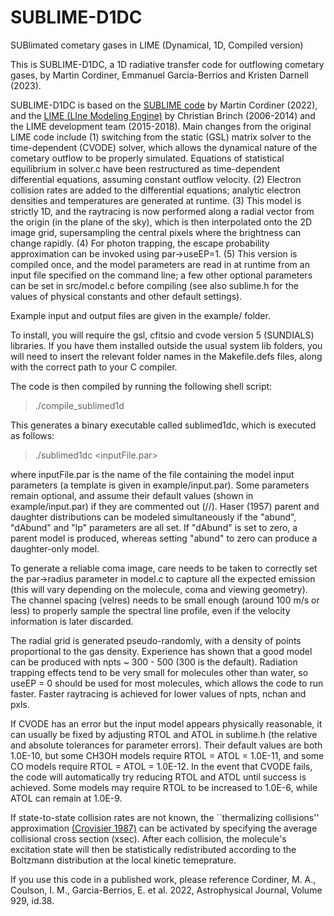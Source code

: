 # SUBLIME-D1DC

SUBlimated cometary gases in LIME (Dynamical, 1D, Compiled version)

This is SUBLIME-D1DC, a 1D radiative transfer code for outflowing cometary gases, by Martin Cordiner, Emmanuel Garcia-Berrios and Kristen Darnell (2023). 

SUBLIME-D1DC is based on the [SUBLIME code](https://ui.adsabs.harvard.edu/abs/2022ApJ...929...38C/abstract) by Martin Cordiner (2022), and the [LIME (LIne Modeling Engine)](https://github.com/lime-rt/lime) by Christian Brinch (2006-2014) and the LIME development team (2015-2018). Main changes from the original LIME code include (1) switching from the static (GSL) matrix solver to the time-dependent (CVODE) solver, which allows the dynamical nature of the cometary outflow to be properly simulated. Equations of statistical equilibrium in solver.c have been restructured as time-dependent differential equations, assuming constant outflow velocity. (2) Electron collision rates are added to the differential equations; analytic electron densities and temperatures are generated at runtime. (3) This model is strictly 1D, and the raytracing is now performed along a radial vector from the origin (in the plane of the sky), which is then interpolated onto the 2D image grid, supersampling the central pixels where the brightness can change rapidly. (4) For photon trapping, the escape probability approximation can be invoked using par->useEP=1. (5) This version is compiled once, and the model parameters are read in at runtime from an input file specified on the command line; a few other optional parameters can be set in src/model.c before compiling (see also sublime.h for the values of physical constants and other default settings).

Example input and output files are given in the example/ folder. 

To install, you will require the gsl, cfitsio and cvode version 5 (SUNDIALS) libraries. If you have them installed outside the usual system lib folders, you will need to insert the relevant folder names in the Makefile.defs files, along with the correct path to your C compiler.

The code is then compiled by running the following shell script:

> ./compile_sublimed1d

This generates a binary executable called sublimed1dc, which is executed as follows:

> ./sublimed1dc <inputFile.par>

where inputFile.par is the name of the file containing the model input parameters (a template is given in example/input.par). Some parameters remain optional, and assume their default values (shown in example/input.par) if they are commented out (//). Haser (1957) parent and daughter distributions can be modeled simultaneously if the "abund", "dAbund" and "lp" parameters are all set. If "dAbund" is set to zero, a parent model is produced, whereas setting "abund" to zero can produce a daughter-only model.

To generate a reliable coma image, care needs to be taken to correctly set the par->radius parameter in model.c to capture all the expected emission (this will vary depending on the molecule, coma and viewing geometry). The channel spacing (velres) needs to be small enough (around 100 m/s or less) to properly sample the spectral line profile, even if the velocity information is later discarded. 

The radial grid is generated pseudo-randomly, with a density of points proportional to the gas density. Experience has shown that a good model can be produced with npts ~ 300 - 500 (300 is the default).  Radiation trapping effects tend to be very small for molecules other than water, so useEP = 0 should be used for most molecules, which allows the code to run faster. Faster raytracing is achieved for lower values of npts, nchan and pxls.

If CVODE has an error but the input model appears physically reasonable, it can usually be fixed by adjusting RTOL and ATOL in sublime.h (the relative and absolute tolerances for parameter errors). Their default values are both 1.0E-10, but some CH3OH models require RTOL = ATOL = 1.0E-11, and some CO models require RTOL = ATOL = 1.0E-12. In the event that CVODE fails, the code will automatically try reducing RTOL and ATOL until success is achieved. Some models may require RTOL to be increased to 1.0E-6, while ATOL can remain at 1.0E-9.

If state-to-state collision rates are not known, the ``thermalizing collisions'' approximation [(Crovisier 1987)](https://ui.adsabs.harvard.edu/abs/1987A%26AS...68..223C/abstract) can be activated by specifying the average collisional cross section (xsec). After each collision, the molecule's excitation state will then be statistically redistributed  according to the Boltzmann distribution at the local kinetic temeprature.

If you use this code in a published work, please reference Cordiner, M. A., Coulson, I. M., Garcia-Berrios, E. et al. 2022, Astrophysical Journal, Volume 929, id.38.
